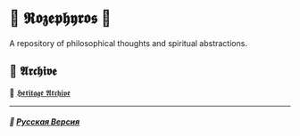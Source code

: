 # 🌹 𝕽𝖔𝖟𝖊𝖕𝖍𝖞𝖗𝖔𝖘 🌹
<p align="justify">A repository of philosophical thoughts and spiritual abstractions.</p>

## 📁 𝕬𝖗𝖈𝖍𝖎𝖛𝖊
📁 [𝕳𝖊𝖗𝖎𝖙𝖆𝖌𝖊 𝕬𝖗𝖈𝖍𝖎𝖛𝖊](legacy/index-old.md)

***

##### 🌻 [Русская Версия](index-2.md)
